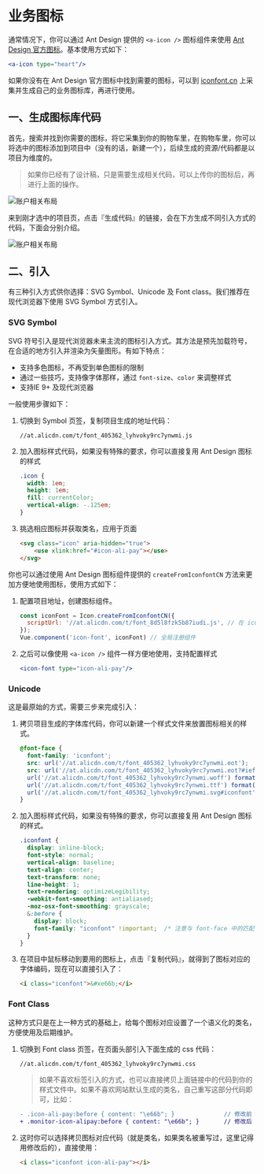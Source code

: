 # 业务图标

通常情况下，你可以通过 Ant Design 提供的 `<a-icon />` 图标组件来使用 [Ant Design 官方图标](https://vue.ant.design/components/icon-cn/)。基本使用方式如下：

```jsx
<a-icon type="heart"/>
```

如果你没有在 Ant Design 官方图标中找到需要的图标，可以到 [iconfont.cn](http://iconfont.cn/) 上采集并生成自己的业务图标库，再进行使用。

## 一、生成图标库代码

首先，搜索并找到你需要的图标，将它采集到你的购物车里，在购物车里，你可以将选中的图标添加到项目中（没有的话，新建一个），后续生成的资源/代码都是以项目为维度的。

> 如果你已经有了设计稿，只是需要生成相关代码，可以上传你的图标后，再进行上面的操作。

![账户相关布局](https://gw.alipayobjects.com/zos/rmsportal/jJQYzRyqVFBBamUOppXH.png)



来到刚才选中的项目页，点击『生成代码』的链接，会在下方生成不同引入方式的代码，下面会分别介绍。

![账户相关布局](https://gw.alipayobjects.com/zos/rmsportal/DbDSgiRukSANKWyhULir.png)

## 二、引入

有三种引入方式供你选择：SVG Symbol、Unicode 及 Font class。我们推荐在现代浏览器下使用 SVG Symbol 方式引入。

### SVG Symbol

SVG 符号引入是现代浏览器未来主流的图标引入方式。其方法是预先加载符号，在合适的地方引入并渲染为矢量图形。有如下特点：

- 支持多色图标，不再受到单色图标的限制
- 通过一些技巧，支持像字体那样，通过 `font-size`、`color` 来调整样式
- 支持IE 9+ 及现代浏览器

一般使用步骤如下：

1. 切换到 Symbol 页签，复制项目生成的地址代码：

   ```null
   //at.alicdn.com/t/font_405362_lyhvoky9rc7ynwmi.js
   ```

2. 加入图标样式代码，如果没有特殊的要求，你可以直接复用 Ant Design 图标的样式

   ```css
   .icon {
     width: 1em;
     height: 1em;
     fill: currentColor;
     vertical-align: -.125em;
   }
   ```

3. 挑选相应图标并获取类名，应用于页面

   ```html
   <svg class="icon" aria-hidden="true">
       <use xlink:href="#icon-ali-pay"></use>
   </svg>
   ```

你也可以通过使用 Ant Design 图标组件提供的 `createFromIconfontCN` 方法来更加方便地使用图标，使用方式如下：

1. 配置项目地址，创建图标组件。

   ```jsx
   const iconFont = Icon.createFromIconfontCN({
     scriptUrl: '//at.alicdn.com/t/font_8d5l8fzk5b87iudi.js', // 在 iconfont.cn 上生成
   });
   Vue.component('icon-font', iconFont) // 全局注册组件
   ```

2. 之后可以像使用 `<a-icon />` 组件一样方便地使用，支持配置样式

   ```jsx
   <icon-font type="icon-ali-pay"/>
   ```

### Unicode

这是最原始的方式，需要三步来完成引入：

1. 拷贝项目生成的字体库代码，你可以新建一个样式文件来放置图标相关的样式。

   ```css
   @font-face {
     font-family: 'iconfont';
     src: url('//at.alicdn.com/t/font_405362_lyhvoky9rc7ynwmi.eot');
     src: url('//at.alicdn.com/t/font_405362_lyhvoky9rc7ynwmi.eot?#iefix') format('embedded-opentype'),
     url('//at.alicdn.com/t/font_405362_lyhvoky9rc7ynwmi.woff') format('woff'),
     url('//at.alicdn.com/t/font_405362_lyhvoky9rc7ynwmi.ttf') format('truetype'),
     url('//at.alicdn.com/t/font_405362_lyhvoky9rc7ynwmi.svg#iconfont') format('svg');
   }
   ```

2. 加入图标样式代码，如果没有特殊的要求，你可以直接复用 Ant Design 图标的样式。

   ```css
   .iconfont {
     display: inline-block;
     font-style: normal;
     vertical-align: baseline;
     text-align: center;
     text-transform: none;
     line-height: 1;
     text-rendering: optimizeLegibility;
     -webkit-font-smoothing: antialiased;
     -moz-osx-font-smoothing: grayscale;
     &:before {
       display: block;
       font-family: "iconfont" !important;  /* 注意与 font-face 中的匹配 */
     }
   }
   ```

3. 在项目中鼠标移动到要用的图标上，点击『复制代码』，就得到了图标对应的字体编码，现在可以直接引入了：

   ```html
   <i class="iconfont">&#xe66b;</i>
   ```

### Font Class

这种方式只是在上一种方式的基础上，给每个图标对应设置了一个语义化的类名，方便使用及后期维护。

1. 切换到 Font class 页签，在页面头部引入下面生成的 css 代码：

   ```html
   //at.alicdn.com/t/font_405362_lyhvoky9rc7ynwmi.css
   ```

   > 如果不喜欢标签引入的方式，也可以直接拷贝上面链接中的代码到你的样式文件中。如果不喜欢网站默认生成的类名，自己重写这部分代码即可，比如：

   ```diff
   - .icon-ali-pay:before { content: "\e66b"; }              // 修改前
   + .monitor-icon-alipay:before { content: "\e66b"; }       // 修改后
   ```

2. 这时你可以选择拷贝图标对应代码（就是类名，如果类名被重写过，这里记得用修改后的），直接使用：

   ```html
   <i class="iconfont icon-ali-pay"></i>
   ```
